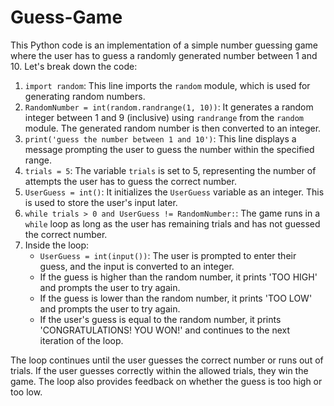 # Guess-Game
This Python code is an implementation of a simple number guessing game where the user has to guess a randomly generated number between 1 and 10. Let's break down the code:

1. `import random`: This line imports the `random` module, which is used for generating random numbers.
2. `RandomNumber = int(random.randrange(1, 10))`: It generates a random integer between 1 and 9 (inclusive) using `randrange` from the `random` module.
    The generated random number is then converted to an integer.
4. `print('guess the number between 1 and 10')`: This line displays a message prompting the user to guess the number within the specified range.
5. `trials = 5`: The variable `trials` is set to 5, representing the number of attempts the user has to guess the correct number.
6. `UserGuess = int()`: It initializes the `UserGuess` variable as an integer. This is used to store the user's input later.
7. `while trials > 0 and UserGuess != RandomNumber:`: The game runs in a `while` loop as long as the user has remaining trials and has not guessed the correct number.
8. Inside the loop:
   - `UserGuess = int(input())`: The user is prompted to enter their guess, and the input is converted to an integer.
   - If the guess is higher than the random number, it prints 'TOO HIGH' and prompts the user to try again.
   - If the guess is lower than the random number, it prints 'TOO LOW' and prompts the user to try again.
   - If the user's guess is equal to the random number, it prints 'CONGRATULATIONS! YOU WON!' and continues to the next iteration of the loop.

The loop continues until the user guesses the correct number or runs out of trials. If the user guesses correctly within the allowed trials, they win the game. The loop also provides feedback on whether the guess is too high or too low.

